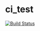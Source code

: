 # ci_test

[![Build Status](https://cloud.drone.io/api/badges/leo-astorsky/ci_test/status.svg)](https://cloud.drone.io/leo-astorsky/ci_test)
